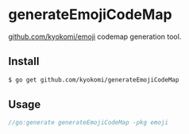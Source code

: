 generateEmojiCodeMap
====================

[github.com/kyokomi/emoji](https://github.com/kyokomi/emoji) codemap generation tool.


## Install

```bash
$ go get github.com/kyokomi/generateEmojiCodeMap
```

## Usage

```go
//go:generate generateEmojiCodeMap -pkg emoji
```

